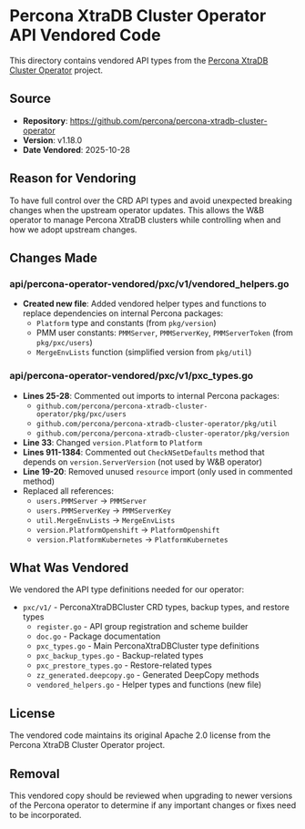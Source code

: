 # Percona XtraDB Cluster Operator API Vendored Code

This directory contains vendored API types from the [Percona XtraDB Cluster Operator](https://github.com/percona/percona-xtradb-cluster-operator) project.

## Source

- **Repository**: https://github.com/percona/percona-xtradb-cluster-operator
- **Version**: v1.18.0
- **Date Vendored**: 2025-10-28

## Reason for Vendoring

To have full control over the CRD API types and avoid unexpected breaking changes when the upstream operator updates. This allows the W&B operator to manage Percona XtraDB clusters while controlling when and how we adopt upstream changes.

## Changes Made

### api/percona-operator-vendored/pxc/v1/vendored_helpers.go
- **Created new file**: Added vendored helper types and functions to replace dependencies on internal Percona packages:
  - `Platform` type and constants (from `pkg/version`)
  - PMM user constants: `PMMServer`, `PMMServerKey`, `PMMServerToken` (from `pkg/pxc/users`)
  - `MergeEnvLists` function (simplified version from `pkg/util`)

### api/percona-operator-vendored/pxc/v1/pxc_types.go
- **Lines 25-28**: Commented out imports to internal Percona packages:
  - `github.com/percona/percona-xtradb-cluster-operator/pkg/pxc/users`
  - `github.com/percona/percona-xtradb-cluster-operator/pkg/util`
  - `github.com/percona/percona-xtradb-cluster-operator/pkg/version`
- **Line 33**: Changed `version.Platform` to `Platform`
- **Lines 911-1384**: Commented out `CheckNSetDefaults` method that depends on `version.ServerVersion` (not used by W&B operator)
- **Line 19-20**: Removed unused `resource` import (only used in commented method)
- Replaced all references:
  - `users.PMMServer` → `PMMServer`
  - `users.PMMServerKey` → `PMMServerKey`
  - `util.MergeEnvLists` → `MergeEnvLists`
  - `version.PlatformOpenshift` → `PlatformOpenshift`
  - `version.PlatformKubernetes` → `PlatformKubernetes`

## What Was Vendored

We vendored the API type definitions needed for our operator:

- `pxc/v1/` - PerconaXtraDBCluster CRD types, backup types, and restore types
  - `register.go` - API group registration and scheme builder
  - `doc.go` - Package documentation
  - `pxc_types.go` - Main PerconaXtraDBCluster type definitions
  - `pxc_backup_types.go` - Backup-related types
  - `pxc_prestore_types.go` - Restore-related types
  - `zz_generated.deepcopy.go` - Generated DeepCopy methods
  - `vendored_helpers.go` - Helper types and functions (new file)

## License

The vendored code maintains its original Apache 2.0 license from the Percona XtraDB Cluster Operator project.

## Removal

This vendored copy should be reviewed when upgrading to newer versions of the Percona operator to determine if any important changes or fixes need to be incorporated.
